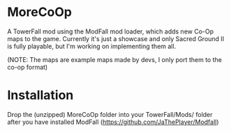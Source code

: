 # MoreCoOp
A TowerFall mod using the ModFall mod loader, which adds new Co-Op maps to the game. Currently it's just a showcase and only Sacred Ground II is fully playable, but I'm working on implementing them all.

(NOTE: The maps are example maps made by devs, I only port them to the co-op format)

# Installation
Drop the (unzipped) MoreCoOp folder into your TowerFall/Mods/ folder after you have installed ModFall (https://github.com/JaThePlayer/Modfall)

